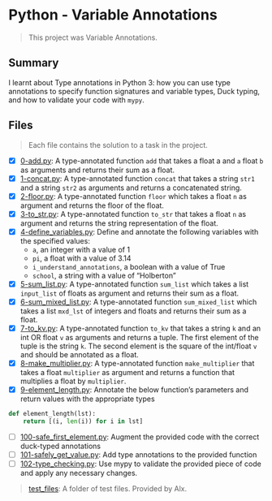 # Python - Variable Annotations

> This project was Variable Annotations.

## Summary

I learnt about Type annotations in Python 3: how you can use type annotations to specify function signatures and variable types, Duck typing, and how to validate your code with `mypy`.

## Files

> Each file contains the solution to a task in the project.

- [x] [0-add.py](https://github.com/Ebube-Ochemba/alx-backend-python/blob/main/0x00-python_variable_annotations/0-add.py): A type-annotated function `add` that takes a float a and `a` float `b` as arguments and returns their sum as a float.
- [x] [1-concat.py](https://github.com/Ebube-Ochemba/alx-backend-python/blob/main/0x00-python_variable_annotations/1-concat.py): A type-annotated function `concat` that takes a string `str1` and a string `str2` as arguments and returns a concatenated string.
- [x] [2-floor.py](https://github.com/Ebube-Ochemba/alx-backend-python/blob/main/0x00-python_variable_annotations/2-floor.py): A type-annotated function `floor` which takes a float `n` as argument and returns the floor of the float.
- [x] [3-to_str.py](https://github.com/Ebube-Ochemba/alx-backend-python/blob/main/0x00-python_variable_annotations/3-to_str.py): A type-annotated function `to_str` that takes a float `n` as argument and returns the string representation of the float.
- [x] [4-define_variables.py](https://github.com/Ebube-Ochemba/alx-backend-python/blob/main/0x00-python_variable_annotations/4-define_variables.py): Define and annotate the following variables with the specified values:
  - `a`, an integer with a value of 1
  - `pi`, a float with a value of 3.14
  - `i_understand_annotations`, a boolean with a value of True
  - `school`, a string with a value of “Holberton”
- [x] [5-sum_list.py](https://github.com/Ebube-Ochemba/alx-backend-python/blob/main/0x00-python_variable_annotations/5-sum_list.py): A type-annotated function `sum_list` which takes a list `input_list` of floats as argument and returns their sum as a float.
- [x] [6-sum_mixed_list.py](https://github.com/Ebube-Ochemba/alx-backend-python/blob/main/0x00-python_variable_annotations/6-sum_mixed_list.py): A type-annotated function `sum_mixed_list` which takes a list `mxd_lst` of integers and floats and returns their sum as a float.
- [x] [7-to_kv.py](https://github.com/Ebube-Ochemba/alx-backend-python/blob/main/0x00-python_variable_annotations/7-to_kv.py): A type-annotated function `to_kv` that takes a string `k` and an int OR float `v` as arguments and returns a tuple. The first element of the tuple is the string `k`. The second element is the square of the int/float `v` and should be annotated as a float.
- [x] [8-make_multiplier.py](https://github.com/Ebube-Ochemba/alx-backend-python/blob/main/0x00-python_variable_annotations/8-make_multiplier.py): A type-annotated function `make_multiplier` that takes a float `multiplier` as argument and returns a function that multiplies a float by `multiplier`.
- [x] [9-element_length.py](https://github.com/Ebube-Ochemba/alx-backend-python/blob/main/0x00-python_variable_annotations/9-element_length.py): Annotate the below function’s parameters and return values with the appropriate types
```py
def element_length(lst):
    return [(i, len(i)) for i in lst]
```
- [ ] [100-safe_first_element.py](https://github.com/Ebube-Ochemba/alx-backend-python/blob/main/0x00-python_variable_annotations/100-safe_first_element.py): Augment the provided code with the correct duck-typed annotations
- [ ] [101-safely_get_value.py](https://github.com/Ebube-Ochemba/alx-backend-python/blob/main/0x00-python_variable_annotations/101-safely_get_value.py): Add type annotations to the provided function
- [ ] [102-type_checking.py](https://github.com/Ebube-Ochemba/alx-backend-python/blob/main/0x00-python_variable_annotations/102-type_checking.py): Use mypy to validate the provided piece of code and apply any necessary changes.

> [test_files](./test_files): A folder of test files. Provided by Alx.
